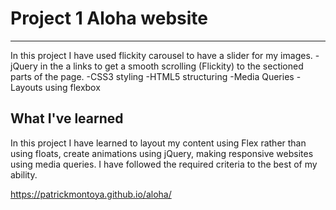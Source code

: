 



# Project 1 Aloha website
-------------------------------
In this project I have used flickity carousel to have a slider for my images.
-jQuery in the a links to get a smooth scrolling (Flickity) to the sectioned parts of the page.
-CSS3 styling
-HTML5 structuring
-Media Queries
-Layouts using flexbox

What I've learned
-------------------------------

In this project I have learned to layout my content using Flex rather than using floats, create animations using jQuery, making responsive websites using media queries. I have followed the required criteria to the best of my ability.

https://patrickmontoya.github.io/aloha/